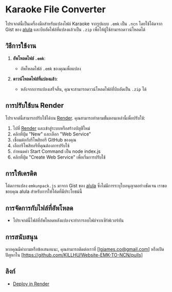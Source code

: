# Karaoke File Converter

โปรเจกต์นี้เป็นเครื่องมือสำหรับแปลงไฟล์ Karaoke จากรูปแบบ `.emk` เป็น `.ncn` โดยใช้โค้ดจาก Gist ของ [alula](https://gist.github.com/alula/2c1edc360772b3bcde4de85ca731ae71) และบีบอัดไฟล์ที่แปลงแล้วเป็น `.zip` เพื่อให้ผู้ใช้สามารถดาวน์โหลดได้

## วิธีการใช้งาน

1. **อัพโหลดไฟล์ `.emk`**:
   - อัพโหลดไฟล์ `.emk` ของคุณเพื่อแปลง

2. **ดาวน์โหลดไฟล์ที่แปลงแล้ว**:
   - หลังจากการแปลงเสร็จสิ้น, คุณจะสามารถดาวน์โหลดไฟล์ที่บีบอัดเป็น `.zip` ได้

## การปรับใช้บน Render

โปรเจกต์นี้สามารถปรับใช้ได้บน [Render](https://render.com). คุณสามารถทำตามขั้นตอนเหล่านี้เพื่อปรับใช้:

1. ไปที่ [Render](https://render.com) และเข้าสู่ระบบหรือสร้างบัญชีใหม่
2. คลิกที่ปุ่ม "New" และเลือก "Web Service"
3. เชื่อมต่อกับรีโพสิทอรี GitHub ของคุณ
4. เลือกรีโพสิทอรีที่คุณต้องการปรับใช้
5. กำหนดค่า Start Command เป็น node index.js
6. คลิกที่ปุ่ม "Create Web Service" เพื่อเริ่มการปรับใช้

## การให้เครดิต

โค้ดการแปลง `emkunpack.js` มาจาก Gist ของ [alula](https://gist.github.com/alula/2c1edc360772b3bcde4de85ca731ae71) ซึ่งไม่มีการระบุใบอนุญาตอย่างชัดเจน เราขอขอบคุณ alula สำหรับการให้โค้ดที่มีประโยชน์นี้

## การจัดการกับไฟล์ที่อัพโหลด

- โปรเจกต์นี้ไฟล์ที่อัพโหลดหลังแปลงจะทำการลบไฟล์จากเซิร์ฟเวอร์ทัน

## การสนับสนุน

หากคุณมีคำถามหรือข้อเสนอแนะ, คุณสามารถติดต่อเราที่ [lgjames.co@gmail.com] หรือเปิดปัญหาใน [https://github.com/KILLHU/Website-EMK-TO-NCN/pulls]

## ลิงก์

- [Deploy in Render](https://render.com)
